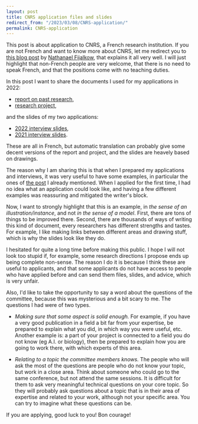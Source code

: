```yaml
---
layout: post
title: CNRS application files and slides
redirect_from: "/2023/03/08/CNRS-application/"
permalink: CNRS-application
---
```


This post is about application to CNRS, a French research institution. 
If you are not French and want to know more about CNRS, let me redirect you
to [this blog post](https://games-automata-play.com/blog/applying_cnrs/) 
by [Nathanael Fijalkow](https://games-automata-play.com/), that explains 
it all very well. I will just highlight that non-French people are very 
welcome, that there is no need to speak French, and that the positions 
come with no teaching duties. 

In this post I want to share the documents I used for my applications in 2022: 

* [report on past research](https://perso.liris.cnrs.fr/lfeuilloley/autre/CNRS-rapport-2022.pdf), 
* [research project](https://perso.liris.cnrs.fr/lfeuilloley/autre/CNRS-projet-2022.pdf),

and the slides of my two applications:

* [2022 interview slides](https://perso.liris.cnrs.fr/lfeuilloley/autre/CNRS-slides-2022.pdf),
* [2021 interview slides](https://perso.liris.cnrs.fr/lfeuilloley/autre/CNRS-slides-2021.pdf).

These are all in French, but automatic translation can probably give some 
decent versions of the report and project, and the slides are heavely based
on drawings.

The reason why I am sharing this is that when I prepared my applications and 
interviews, it was very useful to have some examples, in particular the ones 
of [the post](https://games-automata-play.com/blog/applying_cnrs/) I 
already mentioned. When I applied for the first time, I had no idea what an 
application could look like, and having a few different examples was 
reassuring and mitigated the writer's block.

Now, I want to strongly highlight that this is an example, in *the sense of 
an illustration/instance*, and not *in the sense of a model*.
First, there are tons of things to be improved there. Second, there 
are thousands of ways of writing this kind of document, every researchers 
has different strengths and tastes. For example, I like making links 
between different areas and drawing stuff, which is why the slides look 
like they do. 

I hesitated for quite a long time before making this public. I hope I will 
not look too stupid if, for example, some research directions I propose ends 
up being complete non-sense. The reason I do it is because I think these 
are useful to applicants, and that some applicants do not have 
access to people who have applied before and can send them files, slides, 
and advice, which is very unfair. 

Also, I'd like to take the opportunity to say a word about the 
questions of the committee, because this was mysterious and a bit scary to 
me. The questions I had were of two types. 

* *Making sure that some aspect is solid enough.* For example, if you have a 
very good publication in a field a bit far from your expertise, be prepared 
to explain what you did, in which way you were useful, etc. Another example 
is: a part of your project is connected to a field you do not know (eg A.I. 
or biology), then be prepared to explain how you are going to work there, 
with which experts of this area. 

* *Relating to a topic the committee members knows.* The people who will ask 
the most of the questions are people who do not know your topic, but 
work in a close area. Think about someone who could go to the same 
conference, but not attend the same sessions. It is difficult for them to 
ask very meaningful technical questions on your core topic. So they will 
probably ask questions about a topic that is in their area of expertise and 
related to your work, although not your specific area. You can try to 
imagine what these questions can be.

If you are applying, good luck to you! Bon courage!




